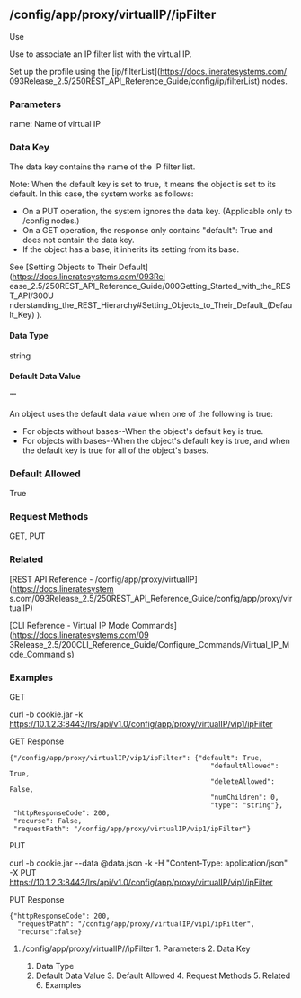 ## /config/app/proxy/virtualIP/<name>/ipFilter

Use

Use to associate an IP filter list with the virtual IP.

Set up the profile using the [ip/filterList](https://docs.lineratesystems.com/
093Release_2.5/250REST_API_Reference_Guide/config/ip/filterList) nodes.

### Parameters

name: Name of virtual IP

### Data Key

The data key contains the name of the IP filter list.

Note: When the default key is set to true, it means the object is set to its
default. In this case, the system works as follows:

  * On a PUT operation, the system ignores the data key. (Applicable only to /config nodes.)
  * On a GET operation, the response only contains "default": True and does not contain the data key.
  * If the object has a base, it inherits its setting from its base.

See [Setting Objects to Their Default](https://docs.lineratesystems.com/093Rel
ease_2.5/250REST_API_Reference_Guide/000Getting_Started_with_the_REST_API/300U
nderstanding_the_REST_Hierarchy#Setting_Objects_to_Their_Default_(Default_Key)
).

#### Data Type

string

#### Default Data Value

""

An object uses the default data value when one of the following is true:

  * For objects without bases--When the object's default key is true.
  * For objects with bases--When the object's default key is true, and when the default key is true for all of the object's bases.

### Default Allowed

True

### Request Methods

GET, PUT

### Related

[REST API Reference - /config/app/proxy/virtualIP](https://docs.lineratesystem
s.com/093Release_2.5/250REST_API_Reference_Guide/config/app/proxy/virtualIP)

[CLI Reference - Virtual IP Mode Commands](https://docs.lineratesystems.com/09
3Release_2.5/200CLI_Reference_Guide/Configure_Commands/Virtual_IP_Mode_Command
s)

### Examples

GET

curl -b cookie.jar -k
https://10.1.2.3:8443/lrs/api/v1.0/config/app/proxy/virtualIP/vip1/ipFilter

GET Response

    
    {"/config/app/proxy/virtualIP/vip1/ipFilter": {"default": True,
                                                      "defaultAllowed": True,
                                                      "deleteAllowed": False,
                                                      "numChildren": 0,
                                                      "type": "string"},
     "httpResponseCode": 200,
     "recurse": False,
     "requestPath": "/config/app/proxy/virtualIP/vip1/ipFilter"}
    

PUT

curl -b cookie.jar --data @data.json -k -H "Content-Type: application/json" -X
PUT
https://10.1.2.3:8443/lrs/api/v1.0/config/app/proxy/virtualIP/vip1/ipFilter

PUT Response

    
    {"httpResponseCode": 200,
      "requestPath": "/config/app/proxy/virtualIP/vip1/ipFilter",
      "recurse":false}

  1. /config/app/proxy/virtualIP/<name>/ipFilter
    1. Parameters
    2. Data Key
      1. Data Type
      2. Default Data Value
    3. Default Allowed
    4. Request Methods
    5. Related
    6. Examples

